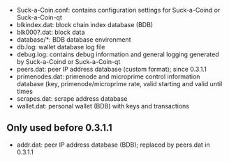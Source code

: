 
* Suck-a-Coin.conf: contains configuration settings for Suck-a-Coind or Suck-a-Coin-qt
* blkindex.dat: block chain index database (BDB)
* blk000?.dat: block data
* database/*: BDB database environment
* db.log: wallet database log file
* debug.log: contains debug information and general logging generated by Suck-a-Coind or Suck-a-Coin-qt
* peers.dat: peer IP address database (custom format); since 0.3.1.1
* primenodes.dat: primenode and microprime control information database (key, primenode/microprime rate, valid starting and valid until times
* scrapes.dat: scrape address database
* wallet.dat: personal wallet (BDB) with keys and transactions

Only used before 0.3.1.1
---------------------
* addr.dat: peer IP address database (BDB); replaced by peers.dat in 0.3.1.1

